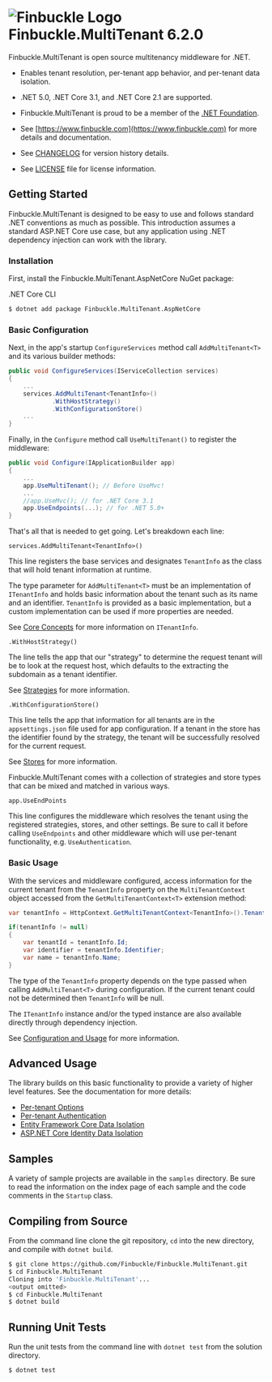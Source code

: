 # ![Finbuckle Logo](https://www.finbuckle.com/images/finbuckle-32x32-gh.png) Finbuckle.MultiTenant 6.2.0

Finbuckle.MultiTenant is open source multitenancy middleware for .NET.

* Enables tenant resolution, per-tenant app behavior, and per-tenant data isolation.

* .NET 5.0, .NET Core 3.1, and .NET Core 2.1 are supported.

* Finbuckle.MultiTenant is proud to be a member of the [.NET Foundation](https://www.dotnetfoundation.org).

* See [https://www.finbuckle.com](https://www.finbuckle.com) for more details and documentation.  

* See [CHANGELOG](CHANGELOG.md) for version history details.

* See [LICENSE](LICENSE) file for license information.

## Getting Started

Finbuckle.MultiTenant is designed to be easy to use and follows standard .NET conventions as much as possible. This introduction assumes a standard ASP.NET Core
use case, but any application using .NET dependency injection can work with the library.

### Installation

First, install the Finbuckle.MultiTenant.AspNetCore NuGet package:

.NET Core CLI
```bash
$ dotnet add package Finbuckle.MultiTenant.AspNetCore
```

### Basic Configuration

Next, in the app's startup `ConfigureServices` method call `AddMultiTenant<T>` and its various builder methods:

```cs
public void ConfigureServices(IServiceCollection services)
{
    ...
    services.AddMultiTenant<TenantInfo>()
            .WithHostStrategy()
            .WithConfigurationStore()
    ...
}
```

Finally, in the `Configure` method call `UseMultiTenant()` to register the middleware:

```cs
public void Configure(IApplicationBuilder app)
{
    ...
    app.UseMultiTenant(); // Before UseMvc!
    ...
    //app.UseMvc(); // for .NET Core 3.1
    app.UseEndpoints(...); // for .NET 5.0+
}
```

That's all that is needed to get going. Let's breakdown each line:

`services.AddMultiTenant<TenantInfo>()`

This line registers the base services and designates `TenantInfo` as the class that will hold tenant information at runtime.

The type parameter for `AddMultiTenant<T>` must be an implementation of `ITenantInfo` and holds basic information about the tenant such as its name and an identifier. `TenantInfo` is provided as a basic implementation, but a custom implementation can be used if more properties are needed.

See [Core Concepts](https://www.finbuckle.com/MultiTenant/Docs/CoreConcepts) for more information on `ITenantInfo`.

`.WithHostStrategy()`

The line tells the app that our "strategy" to determine the request tenant will be to look at the request host, which defaults to the extracting the subdomain as a tenant identifier.

See [Strategies](https://www.finbuckle.com/MultiTenant/Docs/Strategies) for more information.

`.WithConfigurationStore()`

This line tells the app that information for all tenants are in the `appsettings.json` file used for app configuration. If a tenant in the store has the identifier found by the strategy, the tenant will be successfully resolved for the current request.

See [Stores](https://www.finbuckle.com/MultiTenant/Docs/Stores) for more information.

Finbuckle.MultiTenant comes with a collection of strategies and store types that can be mixed and matched in various ways.

`app.UseEndPoints`

This line configures the middleware which resolves the tenant using the registered strategies, stores, and other settings. Be sure to call it before calling `UseEndpoints` and other middleware which will use per-tenant functionality, e.g. `UseAuthentication`.

### Basic Usage

With the services and middleware configured, access information for the current tenant from the `TenantInfo` property on the `MultiTenantContext` object accessed from the `GetMultiTenantContext<T>` extension method:

```cs
var tenantInfo = HttpContext.GetMultiTenantContext<TenantInfo>().TenantInfo;

if(tenantInfo != null)
{
    var tenantId = tenantInfo.Id;
    var identifier = tenantInfo.Identifier;
    var name = tenantInfo.Name;
}
```

The type of the `TenantInfo` property depends on the type passed when calling `AddMultiTenant<T>` during configuration. If the current tenant could not be determined then `TenantInfo` will be null.

The `ITenantInfo` instance and/or the typed instance are also available directly through dependency injection.

See [Configuration and Usage](https://www.finbuckle.com/MultiTenant/Docs/ConfigurationAndUsage) for more information.

## Advanced Usage

The library builds on this basic functionality to provide a variety of higher level features. See the documentation for more details:

* [Per-tenant Options](https://www.finbuckle.com/MultiTenant/Docs/Options)
* [Per-tenant Authentication](https://www.finbuckle.com/MultiTenant/Docs/Authentication)
* [Entity Framework Core Data Isolation](https://www.finbuckle.com/MultiTenant/Docs/EFCore)
* [ASP.NET Core Identity Data Isolation](https://www.finbuckle.com/MultiTenant/Docs/Identity)

## Samples

A variety of sample projects are available in the `samples` directory. Be sure to read the information on the index page of each sample and the code comments in the `Startup` class.

## Compiling from Source

From the command line clone the git repository, `cd` into the new directory, and compile with `dotnet build`.

```bash
$ git clone https://github.com/Finbuckle/Finbuckle.MultiTenant.git
$ cd Finbuckle.MultiTenant
Cloning into 'Finbuckle.MultiTenant'...
<output omitted>
$ cd Finbuckle.MultiTenant
$ dotnet build
```

## Running Unit Tests

Run the unit tests from the command line with `dotnet test` from the solution directory.

```bash
$ dotnet test
```
